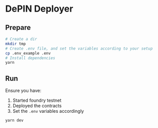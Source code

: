 # DePIN Deployer

## Prepare

```bash
# Create a dir
mkdir tmp
# Create .env file, and set the variables according to your setup
cp .env_example .env
# Install dependencies
yarn
```

## Run

Ensure you have:
1. Started foundry testnet
2. Deployed the contracts
3. Set the `.env` variables accordingly

```bash
yarn dev
```
